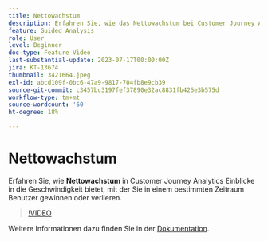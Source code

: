 ```yaml
---
title: Nettowachstum
description: Erfahren Sie, wie das Nettowachstum bei Customer Journey Analytics Einblicke in die Geschwindigkeit bietet, mit der Sie in einem bestimmten Zeitraum Benutzer gewinnen oder verlieren.
feature: Guided Analysis
role: User
level: Beginner
doc-type: Feature Video
last-substantial-update: 2023-07-17T00:00:00Z
jira: KT-13674
thumbnail: 3421664.jpeg
exl-id: abcd109f-0bc6-47a9-9817-704fb8e9cb39
source-git-commit: c3457bc3197fef37890e32ac8831fb426e3b575d
workflow-type: tm+mt
source-wordcount: '60'
ht-degree: 18%

---
```


# Nettowachstum

Erfahren Sie, wie **Nettowachstum** in Customer Journey Analytics Einblicke in die Geschwindigkeit bietet, mit der Sie in einem bestimmten Zeitraum Benutzer gewinnen oder verlieren.

>[!VIDEO](https://video.tv.adobe.com/v/3421664/?learn=on)

Weitere Informationen dazu finden Sie in der [Dokumentation](https://experienceleague.adobe.com/docs/analytics-platform/using/guided-analysis/user-growth/net-growth.html).
